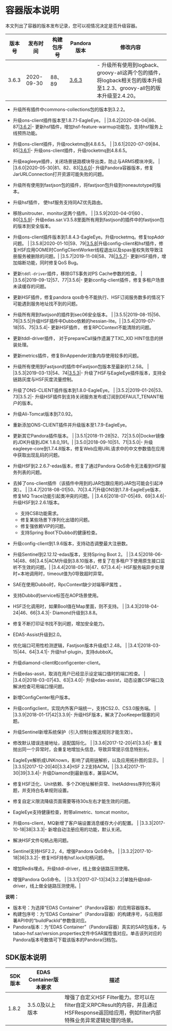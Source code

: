 # 容器版本说明

本文列出了容器的版本发布记录，您可以视情况决定是否升级容器。

|版本号|发布时间|构建包序号|Pandora版本|修改内容|
|---|----|-----|---------|----|
|3.6.3|2020-09-30|88、89|[3.6.3](http://edas-hz.oss-cn-hangzhou.aliyuncs.com/edas-plugins/edas.sar.V3.6.3/taobao-hsf.tgz)|-   升级所有使用到logback、groovy-all这两个包的插件，将logback相关包的版本升级至1.2.3、groovy-all包的版本升级至2.4.20。
-   升级所有插件中commons-collections包的版本到3.2.2。
-   升级ons-client插件版本至1.8.7.1-EagleEye。 |
|3.6.2|2020-08-04|86、87|[3.6.2](http://edas-hz.oss-cn-hangzhou.aliyuncs.com/edas-plugins/edas.sar.V3.6.2/taobao-hsf.tgz)|-   更新hsf插件，增加hsf-feature-warmup功能包，支持hsf服务上线预热功能。
-   升级ons-client插件，升级rocketmq到4.8.6.5。 |
|3.6.1|2020-07-09|84、85|[3.6.1](http://edas-hz.oss-cn-hangzhou.aliyuncs.com/edas-plugins/edas.sar.V3.6.1/taobao-hsf.tgz)|-   升级ons-client插件，升级rocketmq到4.8.6.5。
-   升级eagleeye插件，关闭场景链路模块导出类，防止与ARMS模块冲突。 |
|3.6.0|2020-05-30|81、82、83|[3.6.0](http://edas-hz.oss-cn-hangzhou.aliyuncs.com/edas-plugins/edas.sar.V3.6.0/taobao-hsf.tgz)|-   升级Pandora容器版本，修复JarURLConnection打开资源可能失败的问题。

-   升级所有使用到fastjson包的插件，将fastjson包升级到noneautotype的版本。

-   升级hsf插件， 使hsf服务支持同AZ优先路由。

-   移除unitrouter、monitor这两个插件。 |
|3.5.9|2020-04-01|60 、80|[3.5.9](https://edas-hz.oss-cn-hangzhou.aliyuncs.com/edas-plugins/edas.sar.V3.5.9/taobao-hsf.tgz)|-   升级edas.sar.V3.5.8里面所有用到fastjson的插件中的fastjson包的版本到安全版本。
-   升级ons-client插件版本到1.8.4.3-EagleEye。升级rocketmq。修复topAddr问题。 |
|3.5.8|2020-01-10|59、79|[3.5.8](https://edas-hz.oss-cn-hangzhou.aliyuncs.com/edas-plugins/edas.sar.V3.5.8/taobao-hsf.tgz)|升级config-client和hsf插件，修复HSF应用OOME时ConfigClientWorker线程退出以及spas鉴权失败导致注册服务被删除的问题。|
|3.5.7|2019-11-08|58、78|[3.5.7](https://edas-hz.oss-cn-hangzhou.aliyuncs.com/edas-plugins/edas.sar.V3.5.7/taobao-hsf.tgz)|-   更新HSF插件，增加熔断功能，同时修复QoS Bug。
-   更新`tddl-driver`插件，移除GTS事务对PS Cache参数的检查。 |
|3.5.6|2019-09-12|57、77|3.5.6|-   更新config-client插件，修复多租户场景未读缓存的问题。
-   更新HSF插件，修复pandora qos命令不能执行、HSF订阅服务数多的情况下可能遇到服务地址找不到的问题。
-   升级所有用到fastjson的插件到sec06安全版本。 |
|3.5.5|2019-08-15|56、76|3.5.5|升级HSF插件中Dubbo依赖的hessian-lite。|
|3.5.4|2019-07-18|55、75|3.5.4|-   更新HSF插件， 修复RPCContext不能清除的问题。
-   更新tddl-driver插件， 对于prepareCall操作遗漏了TXC\_XID HINT信息的拼装处理。
-   更新metrics插件，修复BinAppender对象内存使用较多的问题。
-   升级所有使用到Fastjson的插件中Fastjson包版本至最新的1.2.58。 |
|3.5.3|2019-03-13|54、74|[3.5.3](https://edas-hz.oss-cn-hangzhou.aliyuncs.com/edas-plugins/edas.sar.V3.5.3/taobao-hsf.tgz)|-   升级了HSF与EagleEye插件版本，支持全链路灰度与HSF灰度流量控制。
-   升级了ONS-CLIENT插件版本到1.8.0-EagleEye。 |
|3.5.2|2019-01-26|53、73|3.5.2|-   升级HSF插件到支持关闭服务发布或订阅到DEFAULT\_TENANT租户的版本。
-   升级Ali-Tomcat版本到7.0.92。
-   重新添加ONS-CLIENT插件并升级版本至1.7.9-EagleEye。
-   更新其它Pandora插件版本。 |
|3.5.1|2018-11-28|52、72|3.5.0|Docker镜像的JDK升级到JDK 1.8.0\_191。|
|3.5.0|2018-09-10|51、71|3.5.0|-   升级eagleeye-core到1.7.4.8版本，修复Web应用URL请求中的中文参数值在应用中获取出现乱码的问题。
-   升级HSF到2.2.6.7-edas版本，修复了通过Pandora QoS命令无法看到HSF服务列表的问题。
-   去掉了ons-client插件（该插件中用到的JAR包跟应用的JAR包可能会引起冲突）。 |
|3.4.7|2018-08-01|50、70|3.4.7|升级ONS到1.7.8-EagleEye版本，修复MQ Trace功能引起类冲突的问题。|
|3.4.6|2018-07-05|49、69|3.4.6|-   升级HSF到2.2.6.1版本。
    -   支持CSB功能需求。
    -   修复某些场景下序列化出错的问题。
    -   修复强依赖VIP的问题。
    -   支持Spring Boot下Dubbo的健康检查。
-   升级config-client到1.9.6版本，支持动态调整最大注册数。
-   升级Sentinel到2.12.12-edas版本，支持Spring Boot 2。 |
|3.4.5|2018-06-14|48、68|3.4.5|ACM升级到3.8.10版本，修复了在多租户下使用原生接口监听不生效的问题。|
|3.4.4|2018-05-18|47、67|3.4.4|-   HSF服务端异步处理时+本地调用时，timeout值为0导致超时异常。
-   SAE在使用Dubbo时，RpcContext缺少对端等IP属性 。
-   支持Dubbo的service标签在AOP场景使用。
-   HSF泛化调用时，如果Bool值在Map里面，则不支持。 |
|3.4.3|2018-04-24|46、66|3.4.3|-   Diamond升级到3.8.8。
-   修复不断打印证书找不到问题，增加安全能力。
-   EDAS-Assist升级到2.0。
-   优化端口可用性检测逻辑，Fastjson版本升级成1.2.48。 |
|3.4.1|2018-03-15|44、64|3.4.1|-   升级hsf-plugin，支持dubboX。
-   升级diamond-client和configcenter-client。
-   升级edas-assit，取消在用户已经显示设定端口值时的端口检查。 |
|3.4.0|2018-03-07|43、63|3.4.0|-   升级edas-assist，动态设置CSP端口及解决检查可用端口慢问题。
-   新增ConfigCenter租户版本。
-   升级configclient，实现内外客户端统一，支持CS2.0、CS3.0服务端。 |
|3.3.9|2018-01-17|42|3.3.9|-   升级HSF版本，解决了ZooKeeper阻塞的问题。
-   升级Sentinel新增系统保护（引入控制台推送规则才能生效）。
-   修改默认错误连接地址，适配国际化。 |
|3.3.6|2017-12-20|41|3.3.6|-   重复抛出同一个异常时，会重复地增加头信息，导致异常提示信息特别长。
-   EagleEye解析成UNKnown，影响了调用链解析，以及应用拓扑图的显示。 |
|3.3.5|2017-12-20|40|3.3.4|HSF 2.2支持ACM。|
|3.3.4|2017-11-30|39|3.3.4|-   升级Diamond到最新版本，兼容ACM。
-   修复HSF泛化、Unit依赖、多个ZK地址解析异常、InetAddress序列化等问题，并支持白名单规则设置。
-   修复自定义限流降级页面需要等待30s左右才能生效的问题。
-   EagleEye支持健康检查，附带alimetric、tomcat monitor。
-   升级ons-client，MQ新增了客户端设置消息缓存大小的配置。 |
|3.3.3|2017-10-18|38|3.3.3|-   新增自动注册应用的功能，默认关闭。
-   解决HSF文件句柄占用问题。
-   Sentinel支持HSF2.2，4，增强Pandora QoS命令。 |
|3.3.2|2017-10-18|36|3.3.2|-   修复HSF持有hsf.lock句柄问题。
-   增加Redis埋点。升级tddl-driver，线上做全链路压测使用。
-   增强Pandora QoS命令。 |
|3.3.1|2017-07-13|34|3.2.2|单独升级tddl-driver，线上做全链路压测使用。|

**说明：**

-   版本号：为选择“EDAS Container”（Pandora容器）的应用容器版本。
-   构建包序号：为“EDAS Container”（Pandora容器）的构建序号，与应用部署API中的“buildPackId”参数值对应。
-   Pandora版本：为“EDAS Container”（Pandora容器）真实的SAR包版本，与tabao-hsf.sar/version.properties文件中SAR属性值对应。单击该列对应的Pandora版本号数值可下载该版本的Pandora归档包。

## SDK版本说明

|SDK版本|EDAS Container版本要求|描述|
|-----|------------------|--|
|1.8.2|3.5.0及以上版本|增强了自定义HSF Filter能力。您可以在filter自定义RPCResult的内容，并且通过HSFResponse返回给应用，例如filter内部特殊业务异常逻辑处理的场景。|

